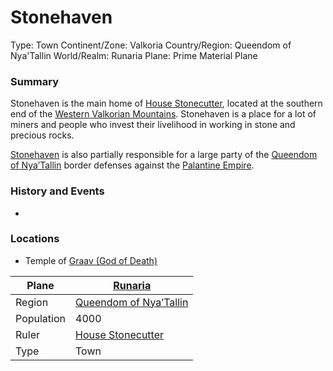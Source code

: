 # Stonehaven

Type: Town
Continent/Zone: Valkoria
Country/Region: Queendom of Nya'Tallin
World/Realm: Runaria
Plane: Prime Material Plane

### Summary

Stonehaven is the main home of [House Stonecutter](House%20Stonecutter%20aceb54e4f0f345669cce71f825637f83.md), located at the southern end of the [Western Valkorian Mountains](Western%20Valkorian%20Mountains%20316724fac01f45dca3fd6037705cdf38.md). Stonehaven is a place for a lot of miners and people who invest their livelihood in working in stone and precious rocks.

[Stonehaven](Stonehaven%20f634a22d291f41efaa5ba9d4cd1adc93.md) is also partially responsible for a large party of the [Queendom of Nya’Tallin](Queendom%20of%20Nya%E2%80%99Tallin%20cd93d0f7f358493288358dfc3baef5b6.md) border defenses against the [Palantine Empire](Palantine%20Empire%20b5f0a5e7621b4b02862738a0582cfccd.md).

### History and Events

-

### Locations

- Temple of [Graav (God of Death)](Graav%20(God%20of%20Death)%20d63b83eee74f4e1c9db355255ee1a0a0.md)

| Plane | [Runaria](Runaria%2013a9b9a7f3ee4868a3a851155c4ea24b.md)  |
| --- | --- |
| Region | [Queendom of Nya’Tallin](Queendom%20of%20Nya%E2%80%99Tallin%20cd93d0f7f358493288358dfc3baef5b6.md)  |
| Population | 4000 |
| Ruler | [House Stonecutter](House%20Stonecutter%20aceb54e4f0f345669cce71f825637f83.md)  |
| Type | Town |